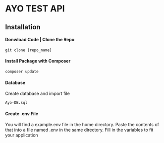 # AYO TEST API

## Installation

#### Donwload Code | Clone the Repo

```
git clone {repo_name}
```

#### Install Package with Composer
```
composer update
```

#### Database
Create database and import file
```
Ayo-DB.sql
```

#### Create .env File
You will find a example.env file in the home directory. Paste the contents of that into a file named .env in the same directory.
Fill in the variables to fit your application

